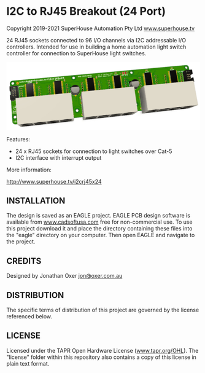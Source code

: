 I2C to RJ45 Breakout (24 Port)
==============================
Copyright 2019-2021 SuperHouse Automation Pty Ltd  www.superhouse.tv  

24 RJ45 sockets connected to 96 I/O channels via I2C addressable
I/O controllers. Intended for use in building a home automation light
switch controller for connection to SuperHouse light switches.

![I2C RJ45 Breakout PCB](Images/I2CRJ45X24-v2_2-render.jpg)

Features:

 * 24 x RJ45 sockets for connection to light switches over Cat-5
 * I2C interface with interrupt output

More information:

  http://www.superhouse.tv/i2crj45x24

INSTALLATION
------------
The design is saved as an EAGLE project. EAGLE PCB design software is
available from www.cadsoftusa.com free for non-commercial use. To use
this project download it and place the directory containing these files
into the "eagle" directory on your computer. Then open EAGLE and
navigate to the project.


CREDITS
-------
Designed by Jonathan Oxer jon@oxer.com.au


DISTRIBUTION
------------
The specific terms of distribution of this project are governed by the
license referenced below.


LICENSE
-------
Licensed under the TAPR Open Hardware License (www.tapr.org/OHL).
The "license" folder within this repository also contains a copy of
this license in plain text format.
